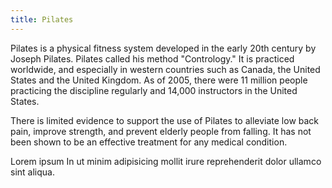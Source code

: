 ```yaml
---
title: Pilates
---
```


Pilates is a physical fitness system developed in the early 20th century by Joseph Pilates. Pilates called his method "Contrology." It is practiced worldwide, and especially in western countries such as Canada, the United States and the United Kingdom. As of 2005, there were 11 million people practicing the discipline regularly and 14,000 instructors in the United States.

There is limited evidence to support the use of Pilates to alleviate low back pain, improve strength, and prevent elderly people from falling. It has not been shown to be an effective treatment for any medical condition.

Lorem ipsum In ut minim adipisicing mollit irure reprehenderit dolor ullamco sint aliqua.